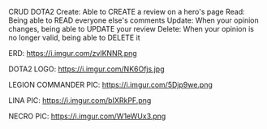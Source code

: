 CRUD DOTA2
Create: Able to CREATE a review on a hero's page
Read: Being able to READ everyone else's comments
Update: When your opinion changes, being able to UPDATE your review
Delete: When your opinion is no longer valid, being able to DELETE it

ERD:
https://i.imgur.com/zvlKNNR.png

DOTA2 LOGO:
https://i.imgur.com/NK6Ofjs.jpg

LEGION COMMANDER PIC:
https://i.imgur.com/5Djp9we.png

LINA PIC:
https://i.imgur.com/bIXRkPF.png

NECRO PIC:
https://i.imgur.com/W1eWUx3.png
